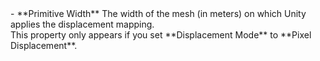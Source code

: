 <tr>
<td>- **Primitive Width**</td>
<td>The width of the mesh (in meters) on which Unity applies the displacement mapping.<br/>This property only appears if you set **Displacement Mode** to **Pixel Displacement**.</td>
</tr>


